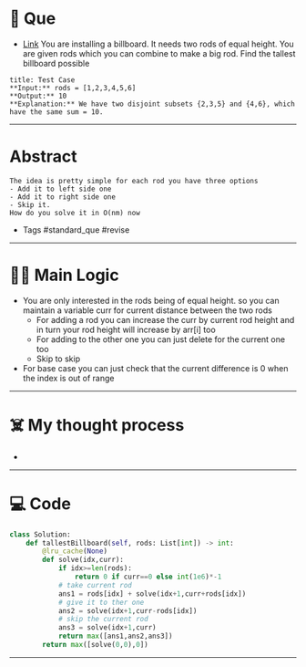 # 🧩 Que
- [Link](https://leetcode.com/problems/tallest-billboard/submissions/992546893/)
You are installing a billboard. It needs two rods of equal height. You are given rods which you can combine to make a big rod. Find the tallest billboard possible
```ad-question
title: Test Case
**Input:** rods = [1,2,3,4,5,6]
**Output:** 10
**Explanation:** We have two disjoint subsets {2,3,5} and {4,6}, which have the same sum = 10.
```

---
# Abstract
```ad-abstract
The idea is pretty simple for each rod you have three options
- Add it to left side one
- Add it to right side one
- Skip it.
How do you solve it in O(nm) now
```

- Tags #standard_que #revise 
--- 
# 🕵️‍♂️ Main Logic
- You are only interested in the rods being of equal height. so you can maintain a variable curr for current distance between the two rods
	- For adding a rod you can increase the curr by current rod height and in turn your rod height will increase by arr[i] too
	- For adding to the other one you can just delete for the current one too
	- Skip to skip
- For base case you can just check that the current difference is 0 when the index is out of range

---
# ☠️ My thought process
- 
---

# 💻 Code
```python
class Solution:
    def tallestBillboard(self, rods: List[int]) -> int:
        @lru_cache(None)
        def solve(idx,curr):
            if idx>=len(rods):
                return 0 if curr==0 else int(1e6)*-1
            # take current rod
            ans1 = rods[idx] + solve(idx+1,curr+rods[idx])
            # give it to ther one
            ans2 = solve(idx+1,curr-rods[idx])
            # skip the current rod
            ans3 = solve(idx+1,curr)
            return max([ans1,ans2,ans3]) 
        return max([solve(0,0),0])
```
---
